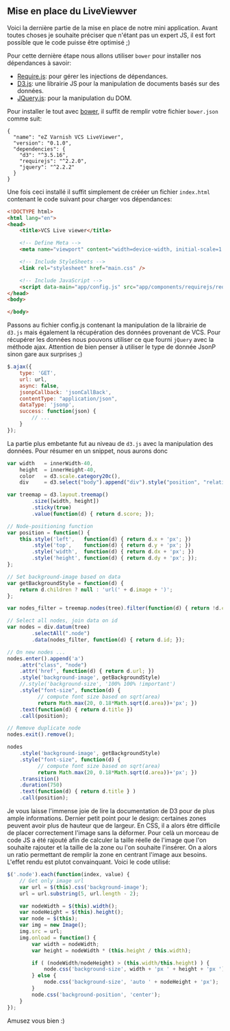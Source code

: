 Mise en place du LiveViewver
----------------------------

Voici la dernière partie de la mise en place de notre mini application. Avant toutes choses je souhaite préciser que n'étant pas un expert JS, il est fort possible que le code puisse être optimisé ;)

Pour cette dernière étape nous allons utiliser ```bower``` pour installer nos dépendances à savoir:
* [Require.js](http://requirejs.org/): pour gérer les injections de dépendances.
* [D3.js](https://d3js.org/): une librairie JS pour la manipulation de documents basés sur des données.
* [JQuery.js](https://jquery.com/): pour la manipulation du DOM.

Pour installer le tout avec [bower](http://bower.io/), il suffit de remplir votre fichier ```bower.json``` comme suit:

```
{
  "name": "eZ Varnish VCS LiveViewer",
  "version": "0.1.0",
  "dependencies": {
    "d3": "^3.5.16",
    "requirejs": "^2.2.0",
    "jquery": "^2.2.2"
  }
}
```

Une fois ceci installé il suffit simplement de crééer un fichier ```index.html``` contenant le code suivant pour charger vos dépendances:

```html
<!DOCTYPE html>
<html lang="en">
<head>
    <title>VCS Live viewer</title>

    <!-- Define Meta -->
    <meta name="viewport" content="width=device-width, initial-scale=1.0" />

    <!-- Include StyleSheets -->
    <link rel="stylesheet" href="main.css" />

    <!-- Include JavaScript -->
    <script data-main="app/config.js" src="app/components/requirejs/require.js"></script>
</head>
<body>

</body>
```

Passons au fichier config.js contenant la manipulation de la librairie de ```d3.js``` mais également la récupération des données provenant de VCS.
Pour récupérer les données nous pouvons utiliser ce que fourni ```jQuery``` avec la méthode ajax. Attention de bien penser à utiliser le type de donnée JsonP sinon gare aux surprises ;)

```js
$.ajax({
    type: 'GET',
    url: url,
    async: false,
    jsonpCallback: 'jsonCallBack',
    contentType: "application/json",
    dataType: 'jsonp',
    success: function(json) {
        // ...
    }
});
```

La partie plus embetante fut au niveau de ```d3.js``` avec la manipulation des données. Pour résumer en un snippet, nous aurons donc

```js
var width   = innerWidth-40,
    height  = innerHeight-40,
    color   = d3.scale.category20c(),
    div     = d3.select("body").append("div").style("position", "relative");

var treemap = d3.layout.treemap()
        .size([width, height])
        .sticky(true)
        .value(function(d) { return d.score; });

// Node-positioning function
var position = function() {
    this.style('left',   function(d) { return d.x + 'px'; })
        .style('top',    function(d) { return d.y + 'px'; })
        .style('width',  function(d) { return d.dx + 'px'; })
        .style('height', function(d) { return d.dy + 'px'; });
};

// Set background-image based on data
var getBackgroundStyle = function(d) {
    return d.children ? null : 'url(' + d.image + ')';
};

var nodes_filter = treemap.nodes(tree).filter(function(d) { return !d.children; })

// Select all nodes, join data on id
var nodes = div.datum(tree)
        .selectAll(".node")
        .data(nodes_filter, function(d) { return d.id; });

// On new nodes ...
nodes.enter().append('a')
    .attr("class", "node")
    .attr('href', function(d) { return d.url; })
    .style('background-image', getBackgroundStyle)
    //.style('background-size', '100% 100% !important')
    .style("font-size", function(d) {
          // compute font size based on sqrt(area)
          return Math.max(20, 0.18*Math.sqrt(d.area))+'px'; })
    .text(function(d) { return d.title })
    .call(position);

// Remove duplicate node
nodes.exit().remove();

nodes
    .style('background-image', getBackgroundStyle)
    .style("font-size", function(d) {
          // compute font size based on sqrt(area)
          return Math.max(20, 0.18*Math.sqrt(d.area))+'px'; })
    .transition()
    .duration(750)
    .text(function(d) { return d.title } )
    .call(position);
```

Je vous laisse l'immense joie de lire la documentation de D3 pour de plus ample informations.
Dernier petit point pour le design: certaines zones peuvent avoir plus de hauteur que de largeur. En CSS, il a alors être difficile de placer correctement l'image sans la déformer. Pour celà un morceau de code JS a été rajouté afin de calculer la taille réelle de l'image que l'on souhaite rajouter et la taille de la zone ou l'on souhaite l'insérer. On a alors un ratio permettant de remplir la zone en centrant l'image aux besoins. L'effet rendu est plutot convainquant. Voici le code utilisé:

```js
$('.node').each(function(index, value) {
    // Get only image url
    var url = $(this).css('background-image');
    url = url.substring(5, url.length - 2);

    var nodeWidth = $(this).width();
    var nodeHeight = $(this).height();
    var node = $(this);
    var img = new Image();
    img.src = url;
    img.onload = function() {
        var width = nodeWidth;
        var height = nodeWidth * (this.height / this.width);

        if ( (nodeWidth/nodeHeight) > (this.width/this.height) ) {
            node.css('background-size', width + 'px ' + height + 'px ');
        } else {
            node.css('background-size', 'auto ' + nodeHeight + 'px');
        }
        node.css('background-position', 'center');
    }
});
```

Amusez vous bien :)
